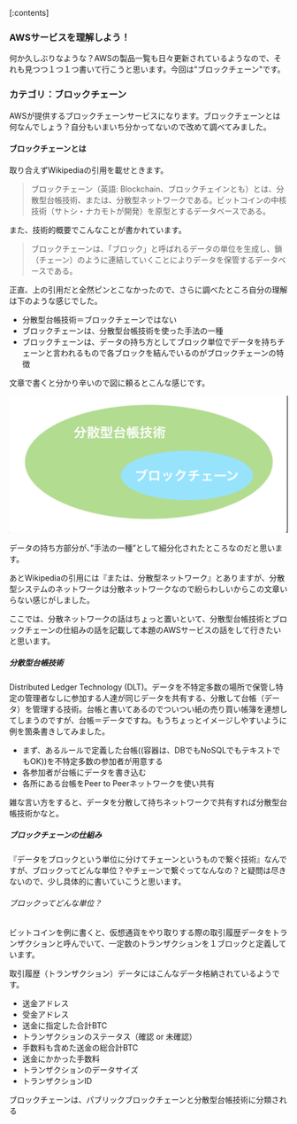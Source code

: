 [:contents]

### AWSサービスを理解しよう！

何か久しぶりなような？AWSの製品一覧も日々更新されているようなので、それも見つつ１つ１つ書いて行こうと思います。今回は"ブロックチェーン"です。

### カテゴリ：ブロックチェーン

AWSが提供するブロックチェーンサービスになります。ブロックチェーンとは何なんでしょう？自分もいまいち分かってないので改めて調べてみました。

#### ブロックチェーンとは

取り合えずWikipediaの引用を載せときます。
> ブロックチェーン（英語: Blockchain、ブロックチェインとも）とは、分散型台帳技術、または、分散型ネットワークである。ビットコインの中核技術（サトシ・ナカモトが開発）を原型とするデータベースである。

また、技術的概要でこんなことが書かれています。
> ブロックチェーンは、「ブロック」と呼ばれるデータの単位を生成し、鎖（チェーン）のように連結していくことによりデータを保管するデータベースである。

正直、上の引用だと全然ピンとこなかったので、さらに調べたところ自分の理解は下のような感じでした。

- 分散型台帳技術＝ブロックチェーンではない
- ブロックチェーンは、分散型台帳技術を使った手法の一種
- ブロックチェーンは、データの持ち方としてブロック単位でデータを持ちチェーンと言われるもので各ブロックを結んでいるのがブロックチェーンの特徴

文章で書くと分かり辛いので図に頼るとこんな感じです。

![](2019-05-05-17-39-24.png)

データの持ち方部分が、”手法の一種”として細分化されたところなのだと思います。

あとWikipediaの引用には『または、分散型ネットワーク』とありますが、分散型システムのネットワークは分散ネットワークなので紛らわしいからこの文章いらない感じがしました。

ここでは、分散ネットワークの話はちょっと置いといて、分散型台帳技術とブロックチェーンの仕組みの話を記載して本題のAWSサービスの話をして行きたいと思います。

##### 分散型台帳技術

Distributed Ledger Technology (DLT)。データを不特定多数の場所で保管し特定の管理者なしに参加する人達が同じデータを共有する、分散して台帳（データ）を管理する技術。台帳と書いてあるのでついつい紙の売り買い帳簿を連想してしまうのですが、台帳＝データですね。もうちょっとイメージしやすいように例を箇条書きしてみました。

- まず、あるルールで定義した台帳((容器は、DBでもNoSQLでもテキストでもOK))を不特定多数の参加者が用意する
- 各参加者が台帳にデータを書き込む
- 各所にある台帳をPeer to Peerネットワークを使い共有

雑な言い方をすると、データを分散して持ちネットワークで共有すれば分散型台帳技術かなと。

##### ブロックチェーンの仕組み

『データをブロックという単位に分けてチェーンというもので繋ぐ技術』なんですが、ブロックってどんな単位？やチェーンで繋ぐってなんなの？と疑問は尽きないので、少し具体的に書いていこうと思います。

###### ブロックってどんな単位？

ビットコインを例に書くと、仮想通貨をやり取りする際の取引履歴データをトランザクションと呼んでいて、一定数のトランザクションを１ブロックと定義しています。

取引履歴（トランザクション）データにはこんなデータ格納されているようです。

- 送金アドレス
- 受金アドレス
- 送金に指定した合計BTC
- トランザクションのステータス（確認 or 未確認）
- 手数料も含めた送金の総合計BTC
- 送金にかかった手数料
- トランザクションのデータサイズ
- トランザクションID



ブロックチェーンは、パブリックブロックチェーンと分散型台帳技術に分類される
